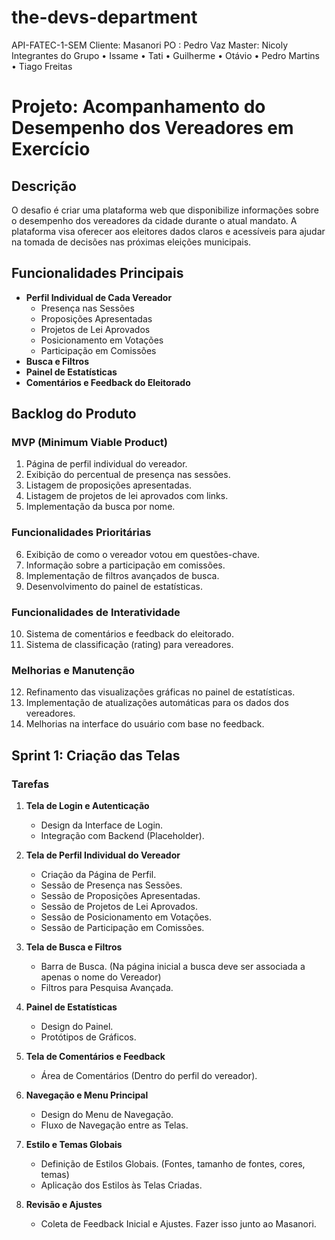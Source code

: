 # the-devs-department

API-FATEC-1-SEM
Cliente: Masanori
PO : Pedro Vaz
Master: Nicoly
Integrantes do Grupo •⁠ ⁠Issame •⁠ ⁠⁠Tati •⁠ ⁠⁠Guilherme •⁠ ⁠⁠Otávio •⁠ ⁠⁠Pedro Martins •⁠ ⁠⁠Tiago Freitas

# Projeto: Acompanhamento do Desempenho dos Vereadores em Exercício

## Descrição
O desafio é criar uma plataforma web que disponibilize informações sobre o desempenho dos vereadores da cidade durante o atual mandato. A plataforma visa oferecer aos eleitores dados claros e acessíveis para ajudar na tomada de decisões nas próximas eleições municipais.

## Funcionalidades Principais
- **Perfil Individual de Cada Vereador**
  - Presença nas Sessões
  - Proposições Apresentadas
  - Projetos de Lei Aprovados
  - Posicionamento em Votações
  - Participação em Comissões
- **Busca e Filtros**
- **Painel de Estatísticas**
- **Comentários e Feedback do Eleitorado**

## Backlog do Produto
### MVP (Minimum Viable Product)
1. Página de perfil individual do vereador.
2. Exibição do percentual de presença nas sessões.
3. Listagem de proposições apresentadas.
4. Listagem de projetos de lei aprovados com links.
5. Implementação da busca por nome.

### Funcionalidades Prioritárias
6. Exibição de como o vereador votou em questões-chave.
7. Informação sobre a participação em comissões.
8. Implementação de filtros avançados de busca.
9. Desenvolvimento do painel de estatísticas.

### Funcionalidades de Interatividade
10. Sistema de comentários e feedback do eleitorado.
11. Sistema de classificação (rating) para vereadores.

### Melhorias e Manutenção
12. Refinamento das visualizações gráficas no painel de estatísticas.
13. Implementação de atualizações automáticas para os dados dos vereadores.
14. Melhorias na interface do usuário com base no feedback.

## Sprint 1: Criação das Telas

### Tarefas
1. **Tela de Login e Autenticação**
   - Design da Interface de Login.
   - Integração com Backend (Placeholder).
   
2. **Tela de Perfil Individual do Vereador**
   - Criação da Página de Perfil.
   - Sessão de Presença nas Sessões.
   - Sessão de Proposições Apresentadas.
   - Sessão de Projetos de Lei Aprovados.
   - Sessão de Posicionamento em Votações.
   - Sessão de Participação em Comissões.
   
3. **Tela de Busca e Filtros**
   - Barra de Busca. (Na página inicial a busca deve ser associada a apenas o nome do Vereador)
   - Filtros para Pesquisa Avançada.

4. **Painel de Estatísticas**
   - Design do Painel.
   - Protótipos de Gráficos.

5. **Tela de Comentários e Feedback**
   - Área de Comentários (Dentro do perfil do vereador).

6. **Navegação e Menu Principal**
   - Design do Menu de Navegação.
   - Fluxo de Navegação entre as Telas.

7. **Estilo e Temas Globais**
   - Definição de Estilos Globais. (Fontes, tamanho de fontes, cores, temas)
   - Aplicação dos Estilos às Telas Criadas.

8. **Revisão e Ajustes**
   - Coleta de Feedback Inicial e Ajustes. Fazer isso junto ao Masanori.